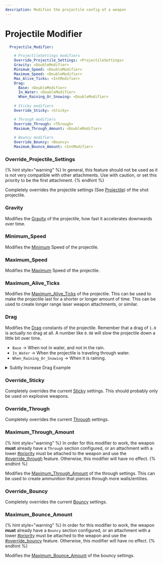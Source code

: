 ```yaml
---
description: Modifies the projectile config of a weapon
---
```


# Projectile Modifier

```yaml
  Projectile_Modifier:

    # ProjectileSettings modifiers
    Override_Projectile_Settings: <ProjectileSettings>
    Gravity: <DoubleModifier>
    Minimum_Speed: <DoubleModifier>
    Maximum_Speed: <DoubleModifier>
    Max_Alive_Ticks: <IntModifier>
    Drag:
      Base: <DoubleModifier>
      In_Water: <DoubleModifier>
      When_Raining_Or_Snowing: <DoubleModifier>
    
    # Sticky modifiers
    Override_Sticky: <Sticky>

    # Through modifiers
    Override_Through: <Through>
    Maximum_Through_Amount: <DoubleModifier>
    
    # Bouncy modifiers
    Override_Bouncy: <Bouncy>
    Maximum_Bounce_Amount: <IntModifier>
```

### Override\_Projectile\_Settings

{% hint style="warning" %}
In general, this feature should not be used as it is not very compatible with other attachments. Use with caution, or set this priority to be the first attachment.&#x20;
{% endhint %}

Completely overrides the projectile settings (See [Projectile](https://app.gitbook.com/s/nwFaVZ2SN7YPdxsP5G6f/weapon-modules/projectile "mention")) of the shot projectile.&#x20;

### Gravity

Modifies the [Gravity](https://app.gitbook.com/s/nwFaVZ2SN7YPdxsP5G6f/weapon-modules/projectile#gravity "mention") of the projectile, how fast it accelerates downwards over time.&#x20;

### Minimum\_Speed

Modifies the [Minimum](https://app.gitbook.com/s/nwFaVZ2SN7YPdxsP5G6f/weapon-modules/projectile#minimum "mention") Speed of the projectile.

### Maximum\_Speed

Modifies the [Maximum](https://app.gitbook.com/s/nwFaVZ2SN7YPdxsP5G6f/weapon-modules/projectile#maximum "mention") Speed of the projectile.

### Maximum\_Alive\_Ticks

Modifies the [Maximum\_Alive\_Ticks](https://app.gitbook.com/s/nwFaVZ2SN7YPdxsP5G6f/weapon-modules/projectile#maximum\_alive\_ticks "mention") of the projectile. This can be used to make the projectile last for a shorter or longer amount of time. This can be used to create longer range laser weapon attachments, or similar.

### Drag

Modifies the [Drag](https://app.gitbook.com/s/nwFaVZ2SN7YPdxsP5G6f/weapon-modules/projectile#drag "mention") constants of the projectile. Remember that a drag of `1.0` is actually no drag at all. A number like `0.98` will slow the projectile down a little bit over time.&#x20;

* `Base` -> When not in water, and not in the rain.
* `In_Water` -> When the projectile is traveling through water.
* `When_Raining_Or_Snowing` -> When it is raining.

<details>

<summary>Subtly Increase Drag Example</summary>

This example increases the drag of the projectile. This should be used for suppressors or other muzzle attachments.&#x20;

```yaml
    Projectile_Modifier:
      Drag:
        Base: MULTIPLY 0.98        
```

</details>

### Override\_Sticky

Completely overrides the current [Sticky](https://app.gitbook.com/s/nwFaVZ2SN7YPdxsP5G6f/weapon-modules/projectile/sticky "mention") settings. This should probably only be used on explosive weapons.

### Override\_Through

Completely overrides the current [Through](https://app.gitbook.com/s/nwFaVZ2SN7YPdxsP5G6f/weapon-modules/projectile/through "mention") settings.

### Maximum\_Through\_Amount

{% hint style="warning" %}
In order for this modifier to work, the weapon **must** already have a `Through` section configured, or an attachment with a lower [#priority](../attachment.md#priority "mention") must be attached to the weapon and use the [#override\_through](projectile-modifier.md#override\_through "mention") feature. Otherwise, this modifier will have no effect.&#x20;
{% endhint %}

Modifies the [Maximum\_Through\_Amount](https://app.gitbook.com/s/nwFaVZ2SN7YPdxsP5G6f/weapon-modules/projectile/through#maximum\_through\_amount "mention") of the through settings. This can be used to create ammunition that pierces through more walls/entities.

### Override\_Bouncy

Completely overrides the current [Bouncy](https://app.gitbook.com/s/nwFaVZ2SN7YPdxsP5G6f/weapon-modules/projectile/bouncy "mention") settings.&#x20;

### Maximum\_Bounce\_Amount

{% hint style="warning" %}
In order for this modifier to work, the weapon **must** already have a `Bouncy` section configured, or an attachment with a lower [#priority](../attachment.md#priority "mention") must be attached to the weapon and use the [#override\_bouncy](projectile-modifier.md#override\_bouncy "mention") feature. Otherwise, this modifier will have no effect.
{% endhint %}

Modifies the [Maximum\_Bounce\_Amount](https://app.gitbook.com/s/nwFaVZ2SN7YPdxsP5G6f/weapon-modules/projectile/bouncy#maximum\_bounce\_amount "mention") of the bouncy settings.
